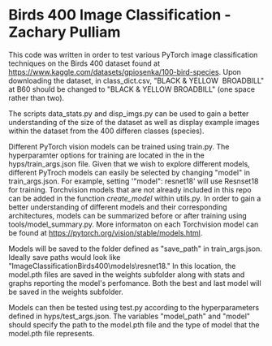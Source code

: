 # Birds 400 Image Classification - Zachary Pulliam

This code was written in order to test various PyTorch image classification techniques on the Birds 400 dataset found at https://www.kaggle.com/datasets/gpiosenka/100-bird-species. Upon downloading the dataset, in class_dict.csv, "BLACK & YELLOW &nbsp;BROADBILL" at B60 should be changed to "BLACK & YELLOW BROADBILL" (one space rather than two).

The scripts data_stats.py and disp_imgs.py can be used to gain a better understanding of the size of the dataset as well as display example images within the dataset from the 400 differen classes (species).

Different PyTorch vision models can be trained using train.py. The hyperparamter options for training are located in the in the hyps/train_args.json file. Given that we wish to explore different models, different PyTroch models can easily be selected by changing "model" in train_args.json. For example, setting '"model": resnet18' will use Resnset18 for training. Torchvision models that are not already included in this repo can be added in the function *create_model* within utils.py. In order to gain a better understanding of different models and their corresponding architectures, models can be summarized before or after training using tools/model_summary.py. More informaton on each Torchvision model can be found at https://pytorch.org/vision/stable/models.html. 

Models will be saved to the folder defined as "save_path" in train_args.json. Ideally save paths would look like "ImageClassificationBirds400\models\resnet18." In this location, the model.pth files are saved in the weights subfolder along with stats and graphs reporting the model's perfomance. Both the best and last model will be saved in the weights subfolder.

Models can then be tested using test.py according to the hyperparameters defined in hyps/test_args.json. The variables "model_path" and "model" should specify the path to the model.pth file and the type of model that the model.pth file represents.